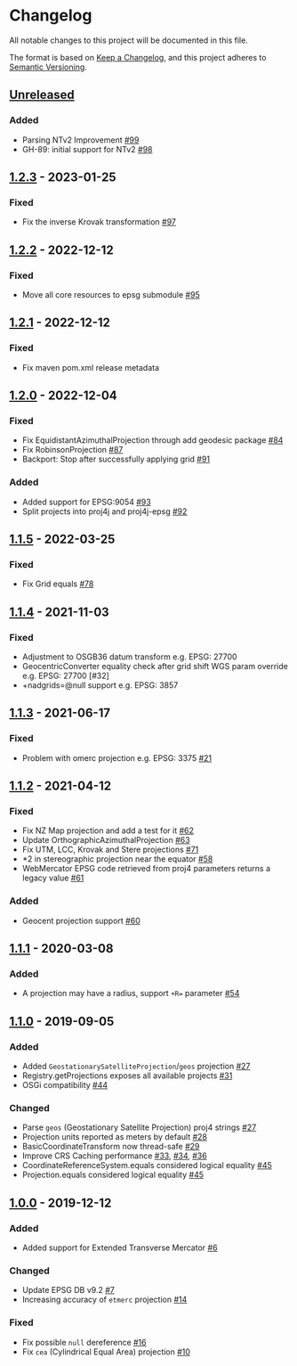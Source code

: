 
# Changelog
All notable changes to this project will be documented in this file.

The format is based on [Keep a Changelog](https://keepachangelog.com/en/1.0.0/),
and this project adheres to [Semantic Versioning](https://semver.org/spec/v2.0.0.html).

## [Unreleased]

### Added
- Parsing NTv2 Improvement [#99](https://github.com/locationtech/proj4j/pull/99)
- GH-89: initial support for NTv2 [#98](https://github.com/locationtech/proj4j/pull/98)

## [1.2.3] - 2023-01-25

### Fixed
- Fix the inverse Krovak transformation [#97](https://github.com/locationtech/proj4j/pull/97)

## [1.2.2] - 2022-12-12

### Fixed
- Move all core resources to epsg submodule [#95](https://github.com/locationtech/proj4j/pull/95)

## [1.2.1] - 2022-12-12

### Fixed
- Fix maven pom.xml release metadata

## [1.2.0] - 2022-12-04

### Fixed
- Fix EquidistantAzimuthalProjection through add geodesic package [#84](https://github.com/locationtech/proj4j/issues/84)
- Fix RobinsonProjection [#87](https://github.com/locationtech/proj4j/issues/87)
- Backport: Stop after successfully applying grid [#91](https://github.com/locationtech/proj4j/pull/91)

### Added
- Added support for EPSG:9054 [#93](https://github.com/locationtech/proj4j/pull/93)
- Split projects into proj4j and proj4j-epsg [#92](https://github.com/locationtech/proj4j/pull/92)

## [1.1.5] - 2022-03-25

### Fixed
- Fix Grid equals [#78](https://github.com/locationtech/proj4j/pull/78)

## [1.1.4] - 2021-11-03

### Fixed
- Adjustment to OSGB36 datum transform e.g. EPSG: 27700
- GeocentricConverter equality check after grid shift WGS param override e.g. EPSG: 27700 [#32]
- +nadgrids=@null support e.g. EPSG: 3857

## [1.1.3] - 2021-06-17

### Fixed
- Problem with omerc projection e.g. EPSG: 3375 [#21](https://github.com/locationtech/proj4j/issues/21)

## [1.1.2] - 2021-04-12

### Fixed
- Fix NZ Map projection and add a test for it [#62](https://github.com/locationtech/proj4j/issues/62)
- Update OrthographicAzimuthalProjection [#63](https://github.com/locationtech/proj4j/pull/63)
- Fix UTM, LCC, Krovak and Stere projections [#71](https://github.com/locationtech/proj4j/pull/71)
- *2 in stereographic projection near the equator [#58](https://github.com/locationtech/proj4j/issues/58)
- WebMercator EPSG code retrieved from proj4 parameters returns a legacy value [#61](https://github.com/locationtech/proj4j/issues/61)

### Added
- Geocent projection support [#60](https://github.com/locationtech/proj4j/pull/60)

## [1.1.1] - 2020-03-08

### Added
- A projection may have a radius, support `+R=` parameter [#54](https://github.com/locationtech/proj4j/issues/54)

## [1.1.0] - 2019-09-05

### Added
- Added `GeostationarySatelliteProjection`/`geos` projection [#27](https://github.com/locationtech/proj4j/pull/27)
- Registry.getProjections exposes all available projects [#31](https://github.com/locationtech/proj4j/pull/31)
- OSGi compatibility [#44](https://github.com/locationtech/proj4j/pull/44)

### Changed
- Parse `geos` (Geostationary Satellite Projection) proj4 strings [#27](https://github.com/locationtech/proj4j/pull/27)
- Projection units reported as meters by default [#28](https://github.com/locationtech/proj4j/pull/28)
- BasicCoordinateTransform now thread-safe [#29](https://github.com/locationtech/proj4j/pull/29)
- Improve CRS Caching performance [#33](https://github.com/locationtech/proj4j/pull/33), [#34](https://github.com/locationtech/proj4j/pull/34), [#36](https://github.com/locationtech/proj4j/pull/36)
- CoordinateReferenceSystem.equals considered logical equality [#45](https://github.com/locationtech/proj4j/pull/45)
- Projection.equals considered logical equality [#45](https://github.com/locationtech/proj4j/pull/45)

## [1.0.0] - 2019-12-12

### Added
- Added support for Extended Transverse Mercator [#6](https://github.com/locationtech/proj4j/pull/6)

### Changed
- Update EPSG DB v9.2 [#7](https://github.com/locationtech/proj4j/pull/7)
- Increasing accuracy of `etmerc` projection [#14](https://github.com/locationtech/proj4j/pull/14)

### Fixed
- Fix possible `null` dereference [#16](https://github.com/locationtech/proj4j/pull/16)
- Fix `cea` (Cylindrical Equal Area) projection [#10](https://github.com/locationtech/proj4j/pull/10)

[Unreleased]: https://github.com/locationtech/proj4j/compare/v1.2.3...HEAD
[1.2.3]: https://github.com/locationtech/proj4j/compare/v1.2.2...v1.2.3
[1.2.2]: https://github.com/locationtech/proj4j/compare/v1.2.1...v1.2.2
[1.2.1]: https://github.com/locationtech/proj4j/compare/v1.2.0...v1.2.1
[1.2.0]: https://github.com/locationtech/proj4j/compare/v1.1.5...v1.2.0
[1.1.5]: https://github.com/locationtech/proj4j/compare/v1.1.4...v1.1.5
[1.1.4]: https://github.com/locationtech/proj4j/compare/v1.1.3...v1.1.4
[1.1.3]: https://github.com/locationtech/proj4j/compare/v1.1.2...v1.1.3
[1.1.2]: https://github.com/locationtech/proj4j/compare/v1.1.1...v1.1.2
[1.1.1]: https://github.com/locationtech/proj4j/compare/v1.1.0...v1.1.1
[1.1.0]: https://github.com/locationtech/proj4j/compare/v1.0.0...v1.1.0
[1.0.0]: https://github.com/locationtech/proj4j/compare/def8d6f3a1408676969eb7ce20c1f1eafa1ce010...v1.0.0
